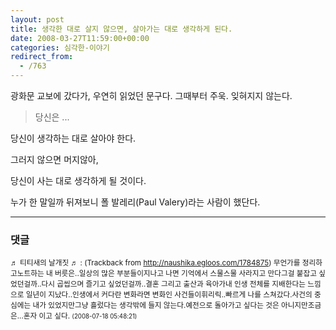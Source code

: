 ```yaml
---
layout: post
title: 생각한 대로 살지 않으면, 살아가는 대로 생각하게 된다.
date: 2008-03-27T11:59:00+00:00
categories: 심각한-이야기
redirect_from:
  - /763
---
```


광화문 교보에 갔다가, 우연히 읽었던 문구다. 그때부터 주욱. 잊혀지지 않는다.

> 당신은 ...

당신이 생각하는 대로 살아야 한다.

그러지 않으면 머지않아,

당신이 사는 대로 생각하게 될 것이다.

누가 한 말일까 뒤져보니 폴 발레리(Paul Valery)라는 사람이 했단다.

* * *

### 댓글



<!--- cmt:1140 --->
<!--- mail: --->
<!--- parent:0 --->

<small class=comment>♬ 티티새의 날개짓 ♬ : <!-- ping:1140 ---> (Trackback from <a href='http://naushika.egloos.com/1784875'>http://naushika.egloos.com/1784875</a>) 무언가를 정리하고노트하는 내 버릇은..일상의 많은 부분들이지나고 나면 기억에서 스물스물 사라지고 만다그걸 붙잡고 싶었던걸까..다시 곱씹으며 즐기고 싶었던걸까..결혼 그리고&nbsp;출산과 육아가내 인생 전체를 지배한다는 느낌으로 일년이 지났다..인생에서 커다란 변화라면 변화인 사건들이휘리릭..빠르게 나를 스쳐갔다.사건의 중심에는 내가 있었지만그냥 흘렀다는 생각밖에 들지 않는다.예전으로 돌아가고 싶다는 것은 아니지만조금은...혼자 이고 싶다. <small>(2008-07-18 05:48:21)</small></small>

